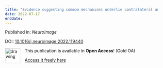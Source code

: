 ```yaml
---
title: "Evidence suggesting common mechanisms underlie contralateral and ipsilateral negative BOLD responses in human visual cortex."
date: 2022-07-17
enddate:
---
```


Published in: *NeuroImage*

DOI: [10.1016/j.neuroimage.2022.119440](https://doi.org/10.1016/j.neuroimage.2022.119440)

<img src="https://upload.wikimedia.org/wikipedia/commons/thumb/7/77/Open_Access_logo_PLoS_transparent.svg/800px-Open_Access_logo_PLoS_transparent.svg.png" alt="drawing" width="50" align="left"/> &nbsp;&nbsp;&nbsp;This publication is available in **Open Access**! (Gold OA)

&nbsp;&nbsp;&nbsp;<a href="https://doi.org/10.1016/j.neuroimage.2022.119440">Access it freely here</a>

